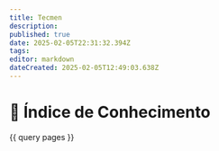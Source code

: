 ```yaml
---
title: Tecmen
description: 
published: true
date: 2025-02-05T22:31:32.394Z
tags: 
editor: markdown
dateCreated: 2025-02-05T12:49:03.638Z
---
```


# 📂 Índice de Conhecimento

{{ query pages }}
